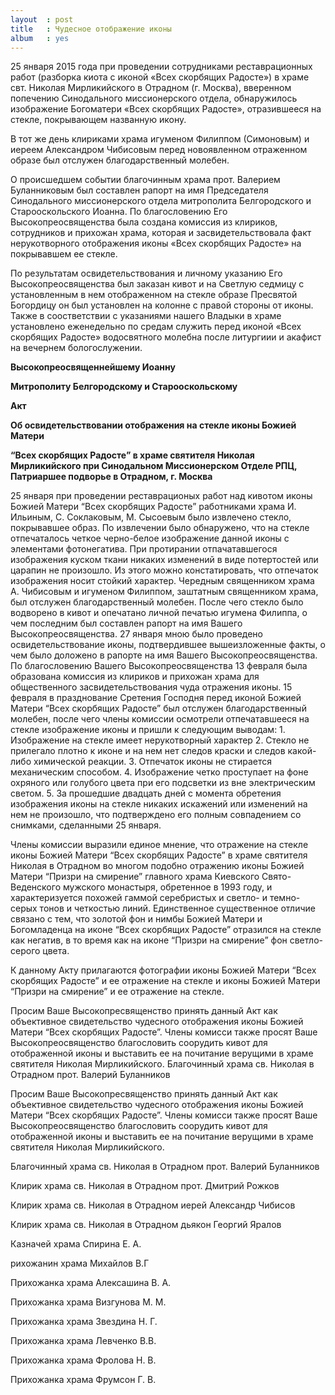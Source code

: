 ```yaml
---
layout  : post
title   : Чудесное отображение иконы 
album   : yes
---
```

25 января 2015 года при проведении сотрудниками реставрационных работ (разборка киота с иконой «Всех скорбящих Радосте») в храме свт. Николая Мирликийского в Отрадном (г. Москва), вверенном попечению Синодального миссионерского отдела, обнаружилось изображение Богоматери «Всех скорбящих Радосте», отразившееся на стекле, покрывающем названную икону.

В тот же день клириками храма игуменом Филиппом (Симоновым)  и иереем Александром Чибисовым перед новоявленном отраженном образе был отслужен благодарственный молебен. 

О происшедшем событии благочинным храма прот. Валерием Буланниковым был составлен рапорт на имя Председателя Синодального миссионерского отдела митрополита Белгородского и Старооскольского Иоанна. По благословению Его Высокопреосвященства была создана комиссия из клириков, сотрудников и прихожан храма, которая и засвидетельствовала факт нерукотворного отображения иконы «Всех скорбящих Радосте» на покрывавшем ее стекле.

По результатам освидетельствования и личному указанию Его Высокопреосвященства был заказан кивот и на Светлую седмицу с установленным в нем отображенном на стекле образе Пресвятой Богордицу он был установлен на колонне с правой стороны от иконы. Также в соостветствии с указаниями нашего Владыки в храме установлено еженедельно по средам служить перед иконой «Всех скорбящих Радосте» водосвятного молебна после литургиии и акафист на вечернем бологослужении.

**Высокопреосвященнейшему  Иоанну**

**Митрополиту Белгородскому и Старооскольскому**

**Акт**

**Об освидетельствовании отображения на стекле иконы Божией Матери**

**“Всех скорбящих Радосте” в храме святителя Николая Мирликийского при Синодальном Миссионерском Отделе РПЦ, Патриаршее подворье в Отрадном, г. Москва**

25 января при проведении реставрационых работ над кивотом иконы Божией Матери “Всех скорбящих Радосте” работниками храма И. Ильиным, С. Соклаковым, М. Сысоевым было извлечено стекло, покрывавшее образ. По извлечении было обнаружено, что на стекле отпечаталось четкое черно-белое изображение данной иконы с элементами фотонегатива. При протирании отпачатавшегося изображения куском ткани никаких изменений в виде потертостей или царапин не произошло. Из этого можно констатировать, что отпечаток изображения носит стойкий характер. Чередным священником храма А. Чибисовым и игуменом Филиппом, заштатным священником храма, был отслужен благодарственный молебен. После чего стекло было водворено в кивот и опечатано личной печатью игумена Филиппа, о чем последним был составлен рапорт на имя Вашего Высокопреосвященства. 27 января мною было проведено освидетельствование иконы, подтвердившее вышеизложенные факты, о чем было доложено в рапорте на имя Вашего Высокопреосвященства.
	По благословению Вашего Высокопреосвященства 13 февраля была образована комиссия из клириков и прихожан храма для общественного засвидетельствования чуда отражения иконы. 
	15 февраля в празднование Сретения Господня перед иконой Божией Матери “Всех скорбящих Радосте” был отслужен благодарственный молебен, после чего члены комиссии осмотрели отпечатавшееся на стекле изображение иконы и пришли к следующим выводам:
	1. Изображение на стекле имеет нерукотворный характер
	2. Стекло не прилегало плотно к иконе и на нем нет следов краски и следов какой-либо химической реакции.
	3. Отпечаток иконы не стирается механическим способом.
	4. Изображение четко проступает на фоне охряного или голубого цвета при его подсветки из вне электрическим светом.
	5. За прошедшие двадцать дней с момента обретения изображения иконы на стекле никаких искажений или изменений на нем не произошло, что подтверждено его полным совпадением со снимками, сделанными 25 января. 
	
Члены комиссии выразили единое мнение, что отражение на стекле иконы Божией Матери “Всех скорбящих Радосте” в храме святителя Николая в Отрадном во многом подобно отражению иконы  Божией Матери “Призри на смирение” главного храма Киевского Свято-Веденского мужского монастыря, обретенное в 1993 году, и характеризуется похожей гаммой серебристых и светло- и темно-серых тонов и четкостью линий. Единственное существенное отличие связано с тем, что золотой фон и нимбы Божией Матери и Богомладенца на иконе “Всех скорбящих Радосте” отразился на стекле как негатив, в то время как на иконе “Призри на смирение” фон светло-серого цвета. 

К данному Акту прилагаются фотографии иконы Божией Матери “Всех скорбящих Радосте” и ее отражение на стекле и иконы  Божией Матери “Призри на смирение” и ее отражение на стекле.

 Просим Ваше Высокопресвященство принять данный Акт как объективное свидетельство чудесного отображения иконы Божией Матери “Всех скорбящих Радосте”. Члены комисси также просят Ваше Высокопреосвященство благословить соорудить кивот для отображенной иконы  и выставить ее на почитание верущими в храме святителя Николая Мирликийского.
Благочинный храма св. Николая в Отрадном прот. Валерий Буланников

Просим Ваше Высокопресвященство принять данный Акт как объективное свидетельство чудесного отображения иконы Божией Матери “Всех скорбящих Радосте”. Члены комисси также просят Ваше Высокопреосвященство благословить соорудить кивот для отображенной иконы  и выставить ее на почитание верущими в храме святителя Николая Мирликийского.

Благочинный храма св. Николая в Отрадном прот. Валерий Буланников

Клирик храма св. Николая в Отрадном прот. Дмитрий Рожков

Клирик храма св. Николая в Отрадном иерей Александр Чибисов

Клирик храма св. Николая в Отрадном дьякон Георгий Яралов

Казначей храма Спирина Е. А.

рихожанин храма Михайлов В.Г	

Прихожанка храма Алексашина В. А.

Прихожанка храма Визгунова М. М.

Прихожанка храма Звездина Н. Г.

Прихожанка храма Левченко В.В.

Прихожанка храма Фролова Н. В.

Прихожанка храма Фрумсон Г. В.
